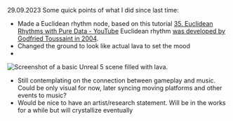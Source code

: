 29.09.2023
Some quick points of what I did since last time:
- Made a Euclidean rhythm node, based on this tutorial [35. Euclidean Rhythms with Pure Data - YouTube](https://www.youtube.com/watch?v=lCcGeVXHkbE) Euclidean rhythm [was developed by Godfried Toussaint in 2004](https://cgm.cs.mcgill.ca/~godfried/publications/banff.pdf).
- Changed the ground to look like actual lava to set the mood
-
![Screenshot of a basic Unreal 5 scene filled with lava.](/reflections/Pasted%image%20230929124015.png)

- Still contemplating on the connection between gameplay and music. Could be only visual for now, later syncing moving platforms and other events to music?
- Would be nice to have an artist/research statement. Will be in the works for a while but will crystallize eventually
